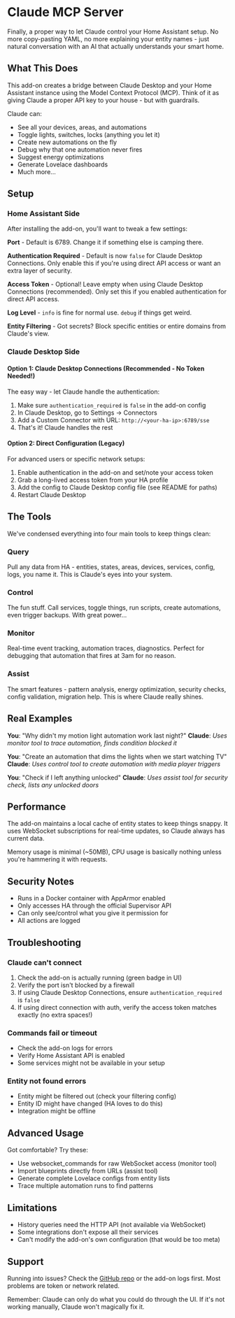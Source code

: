 # Claude MCP Server

Finally, a proper way to let Claude control your Home Assistant setup. No more copy-pasting YAML, no more explaining your entity names - just natural conversation with an AI that actually understands your smart home.

## What This Does

This add-on creates a bridge between Claude Desktop and your Home Assistant instance using the Model Context Protocol (MCP). Think of it as giving Claude a proper API key to your house - but with guardrails.

Claude can:
- See all your devices, areas, and automations
- Toggle lights, switches, locks (anything you let it)
- Create new automations on the fly
- Debug why that one automation never fires
- Suggest energy optimizations
- Generate Lovelace dashboards
- Much more...

## Setup

### Home Assistant Side

After installing the add-on, you'll want to tweak a few settings:

**Port** - Default is 6789. Change it if something else is camping there.

**Authentication Required** - Default is now `false` for Claude Desktop Connections. Only enable this if you're using direct API access or want an extra layer of security.

**Access Token** - Optional! Leave empty when using Claude Desktop Connections (recommended). Only set this if you enabled authentication for direct API access.

**Log Level** - `info` is fine for normal use. `debug` if things get weird.

**Entity Filtering** - Got secrets? Block specific entities or entire domains from Claude's view.

### Claude Desktop Side

#### Option 1: Claude Desktop Connections (Recommended - No Token Needed!)

The easy way - let Claude handle the authentication:

1. Make sure `authentication_required` is `false` in the add-on config
2. In Claude Desktop, go to Settings → Connectors
3. Add a Custom Connector with URL: `http://<your-ha-ip>:6789/sse`
4. That's it! Claude handles the rest

#### Option 2: Direct Configuration (Legacy)

For advanced users or specific network setups:

1. Enable authentication in the add-on and set/note your access token
2. Grab a long-lived access token from your HA profile  
3. Add the config to Claude Desktop config file (see README for paths)
4. Restart Claude Desktop

## The Tools

We've condensed everything into four main tools to keep things clean:

### Query
Pull any data from HA - entities, states, areas, devices, services, config, logs, you name it. This is Claude's eyes into your system.

### Control  
The fun stuff. Call services, toggle things, run scripts, create automations, even trigger backups. With great power...

### Monitor
Real-time event tracking, automation traces, diagnostics. Perfect for debugging that automation that fires at 3am for no reason.

### Assist
The smart features - pattern analysis, energy optimization, security checks, config validation, migration help. This is where Claude really shines.

## Real Examples

**You**: "Why didn't my motion light automation work last night?"
**Claude**: *Uses monitor tool to trace automation, finds condition blocked it*

**You**: "Create an automation that dims the lights when we start watching TV"
**Claude**: *Uses control tool to create automation with media player triggers*

**You**: "Check if I left anything unlocked"
**Claude**: *Uses assist tool for security check, lists any unlocked doors*

## Performance

The add-on maintains a local cache of entity states to keep things snappy. It uses WebSocket subscriptions for real-time updates, so Claude always has current data. 

Memory usage is minimal (~50MB), CPU usage is basically nothing unless you're hammering it with requests.

## Security Notes

- Runs in a Docker container with AppArmor enabled
- Only accesses HA through the official Supervisor API  
- Can only see/control what you give it permission for
- All actions are logged

## Troubleshooting

### Claude can't connect
1. Check the add-on is actually running (green badge in UI)
2. Verify the port isn't blocked by a firewall
3. If using Claude Desktop Connections, ensure `authentication_required` is `false`
4. If using direct connection with auth, verify the access token matches exactly (no extra spaces!)

### Commands fail or timeout
- Check the add-on logs for errors
- Verify Home Assistant API is enabled
- Some services might not be available in your setup

### Entity not found errors
- Entity might be filtered out (check your filtering config)
- Entity ID might have changed (HA loves to do this)
- Integration might be offline

## Advanced Usage

Got comfortable? Try these:

- Use websocket_commands for raw WebSocket access (monitor tool)
- Import blueprints directly from URLs (assist tool)  
- Generate complete Lovelace configs from entity lists
- Trace multiple automation runs to find patterns

## Limitations

- History queries need the HTTP API (not available via WebSocket)
- Some integrations don't expose all their services
- Can't modify the add-on's own configuration (that would be too meta)

## Support

Running into issues? Check the [GitHub repo](https://github.com/mtebusi/HA_MCP) or the add-on logs first. Most problems are token or network related.

Remember: Claude can only do what you could do through the UI. If it's not working manually, Claude won't magically fix it.